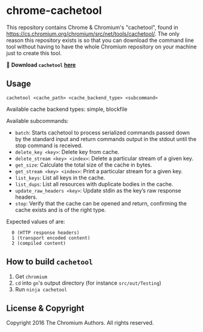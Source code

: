 # chrome-cachetool
This repository contains Chrome &amp; Chromium's "cachetool", found in https://cs.chromium.org/chromium/src/net/tools/cachetool/. The only reason this repository exists is so that you can download the command line tool without having to have the whole Chromium repository on your machine just to create this tool.

:doughnut: **Download `cachetool` [here](https://github.com/felixrieseberg/chrome-cachetool/releases)**

## Usage

`cachetool <cache_path> <cache_backend_type> <subcommand>`

Available cache backend types: simple, blockfile

Available subcommands:
 * `batch`: Starts cachetool to process serialized commands passed down by the standard input and return commands output in the stdout until the stop command is received.
 * `delete_key <key>`: Delete key from cache.
 * `delete_stream <key> <index>`: Delete a particular stream of a given key.
 * `get_size`: Calculate the total size of the cache in bytes.
 * `get_stream <key> <index>`: Print a particular stream for a given key.
 * `list_keys`: List all keys in the cache.
 * `list_dups`: List all resources with duplicate bodies in the cache.
 * `update_raw_headers <key>`: Update stdin as the key’s raw response headers.
 * `stop`: Verify that the cache can be opened and return, confirming the cache exists and is of the right type.
  
Expected values of <index> are:
```
  0 (HTTP response headers)
  1 (transport encoded content)
  2 (compiled content)
```
  
## How to build `cachetool`

1. Get `chromium`
2. `cd` into `gn`'s output directory (for instance `src/out/Testing`)
3. Run `ninja cachetool`

## License & Copyright

Copyright 2016 The Chromium Authors. All rights reserved.
